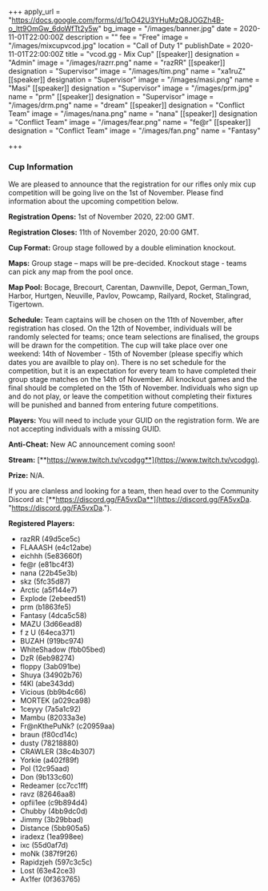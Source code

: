 +++
apply_url = "https://docs.google.com/forms/d/1pO42U3YHuMzQ8JOGZh4B-o_ltt9OmGw_6doWfTt2y5w"
bg_image = "/images/banner.jpg"
date = 2020-11-01T22:00:00Z
description = ""
fee = "Free"
image = "/images/mixcupvcod.jpg"
location = "Call of Duty 1"
publishDate = 2020-11-01T22:00:00Z
title = "vcod.gg - Mix Cup"
[[speaker]]
designation = "Admin"
image = "/images/razrr.png"
name = "razRR"
[[speaker]]
designation = "Supervisor"
image = "/images/tim.png"
name = "xa1ruZ"
[[speaker]]
designation = "Supervisor"
image = "/images/masi.png"
name = "Masi"
[[speaker]]
designation = "Supervisor"
image = "/images/prm.jpg"
name = "prm"
[[speaker]]
designation = "Supervisor"
image = "/images/drm.png"
name = "dream"
[[speaker]]
designation = "Conflict Team"
image = "/images/nana.png"
name = "nana"
[[speaker]]
designation = "Conflict Team"
image = "/images/fear.png"
name = "fe@r"
[[speaker]]
designation = "Conflict Team"
image = "/images/fan.png"
name = "Fantasy"

+++
### **Cup Information**

We are pleased to announce that the registration for our rifles only mix cup competition will be going live on the 1st of November. Please find information about the upcoming competition below.

**Registration Opens:** 1st of November 2020, 22:00 GMT.

**Registration Closes:** 11th of November 2020, 20:00 GMT.

**Cup Format:** Group stage followed by a double elimination knockout.

**Maps:** Group stage – maps will be pre-decided. Knockout stage - teams can pick any map from the pool once.

**Map Pool:** Bocage, Brecourt, Carentan, Dawnville, Depot, German_Town, Harbor, Hurtgen, Neuville, Pavlov, Powcamp, Railyard, Rocket, Stalingrad, Tigertown.

**Schedule:** Team captains will be chosen on the 11th of November, after registration has closed. On the 12th of November, individuals will be randomly selected for teams; once team selections are finalised, the groups will be drawn for the competition. The cup will take place over one weekend: 14th of November - 15th of November (please specifiy which dates you are availble to play on). There is no set schedule for the competition, but it is an expectation for every team to have completed their group stage matches on the 14th of November. All knockout games and the final should be completed on the 15th of November. Individuals who sign up and do not play, or leave the competition without completing their fixtures will be punished and banned from entering future competitions.

**Players:** You will need to include your GUID on the registration form. We are not accepting individuals with a missing GUID.

**Anti-Cheat:** New AC announcement coming soon!

**Stream:** [**https://www.twitch.tv/vcodgg**](https://www.twitch.tv/vcodgg).

**Prize:** N/A.

If you are clanless and looking for a team, then head over to the Community Discord at: [**https://discord.gg/FA5vxDa**](https://discord.gg/FA5vxDa. "https://discord.gg/FA5vxDa.").

**Registered Players:**

* razRR (49d5ce5c)
* FLAAASH (e4c12abe)
* eichhh (5e83660f)
* fe@r (e81bc4f3)
* nana (22b45e3b)
* skz (5fc35d87)
* Arctic (a5f144e7)
* Explode (2ebeed51)
* prm (b1863fe5)
* Fantasy (4dca5c58)
* MAZU (3d66ead8)
* f z U (64eca371)
* BUZAH (919bc974)
* WhiteShadow (fbb05bed)
* DzR (6eb98274)
* floppy (3ab091be)
* Shuya (34902b76)
* f4Kl (abe343dd)
* Vicious (bb9b4c66)
* MORTEK (a029ca98)
* 1ceyyy (7a5a1c92)
* Mambu (82033a3e)
* Fr@nKthePuNk? (c20959aa)
* braun (f80cd14c)
* dusty (78218880)
* CRAWLER (38c4b307)
* Yorkie (a402f89f)
* Pol (12c95aad)
* Don (9b133c60)
* Redeamer (cc7cc1ff)
* ravz (82646aa8)
* opfii1ee (c9b894d4)
* Chubby (4bb9dc0d)
* Jimmy (3b29bbad)
* Distance (5bb905a5)
* iradexz (1ea998ee)
* ixc (55d0af7d)
* moNk (387f9f26)
* Rapidzjeh (597c3c5c)
* Lost (63e42ce3)
* Ax1fer (0f363765)